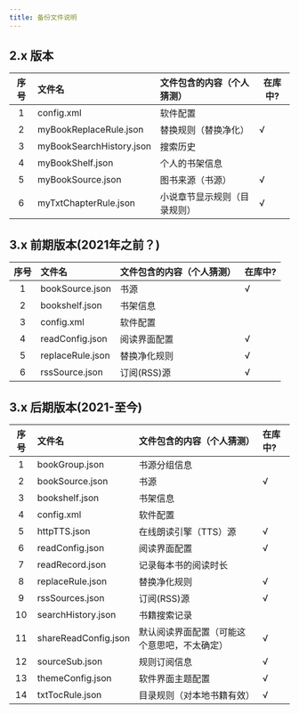 ```yaml
---
title: 备份文件说明
---
```


## 2.x 版本

| 序号 | 文件名                   | 文件包含的内容（个人猜测）   | 在库中? |
| :---: | :--- | :---| ---
|  1   | config.xml               | 软件配置                     |         |
|  2   | myBookReplaceRule.json   | 替换规则（替换净化）         | √       |
|  3   | myBookSearchHistory.json | 搜索历史                     |         |
|  4   | myBookShelf.json         | 个人的书架信息               |         |
|  5   | myBookSource.json        | 图书来源（书源）             | √       |
|  6   | myTxtChapterRule.json    | 小说章节显示规则（目录规则） | √       |

## 3.x 前期版本(2021年之前？)
| 序号 | 文件名           | 文件包含的内容（个人猜测） | 在库中? |
| :---: | :--- | :--- | :--- |
|  1   | bookSource.json  | 书源                       | √       |
|  2   | bookshelf.json   | 书架信息                   |         |
|  3   | config.xml       | 软件配置                   |         |
|  4   | readConfig.json  | 阅读界面配置               | √       |
|  5   | replaceRule.json | 替换净化规则               | √       |
|  6   | rssSource.json   | 订阅(RSS)源                | √       |

## 3.x 后期版本(2021-至今)
| 序号 | 文件名               | 文件包含的内容（个人猜测）                   | 在库中? |
| :---: | :--- | :--- | :--- |
|  1   | bookGroup.json       | 书源分组信息                                 |         |
|  2   | bookSource.json      | 书源                                         | √       |
|  3   | bookshelf.json       | 书架信息                                     |         |
|  4   | config.xml           | 软件配置                                     |         |
|  5   | httpTTS.json         | 在线朗读引擎（TTS）源                        | √       |
|  6   | readConfig.json      | 阅读界面配置                                 | √       |
|  7   | readRecord.json      | 记录每本书的阅读时长                         |         |
|  8   | replaceRule.json     | 替换净化规则                                 | √       |
|  9   | rssSources.json      | 订阅(RSS)源                                  | √       |
|  10  | searchHistory.json   | 书籍搜索记录                                 |         |
|  11  | shareReadConfig.json | 默认阅读界面配置（可能这个意思吧，不太确定） | √       |
|  12  | sourceSub.json       | 规则订阅信息                                 | √       |
|  13  | themeConfig.json     | 软件界面主题配置                             | √       |
|  14  | txtTocRule.json      | 目录规则（对本地书籍有效）                   | √       |
